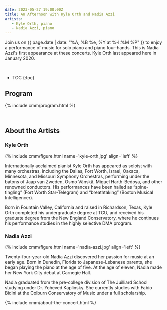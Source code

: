 ```yaml
---
date: 2023-05-27 19:00:00Z
title: An Afternoon with Kyle Orth and Nadia Azzi
artists: 
   - Kyle Orth, piano
   - Nadia Azzi, piano
---
```


Join us on {{ page.date | date: "%A, %B %e, %Y at %-I:%M %P" }} to enjoy a performance of
music for solo piano and piano four-hands. This is Nadia Azzi's first appearance at these
concerts. Kyle Orth last appeared here in January 2020.

<br>

* TOC
{:toc}

## Program

{% include cmm/program.html %}

<br>

## About the Artists

### Kyle Orth

{% include cmm/figure.html name='kyle-orth.jpg' align='left' %}

Internationally acclaimed pianist Kyle Orth has appeared as soloist with many orchestras,
including the Dallas, Fort Worth, Israel, Oaxaca, Minnesota, and Missouri Symphony
Orchestras, performing under the batons of Jaap van Zweden, Osmo Vänskä, Miguel
Harth-Bedoya, and other renowned conductors. His performances have been hailed as
“spine-tingling” (Fort Worth Star-Telegram) and “breathtaking” (Boston Musical
Intelligencer).

Born in Fountain Valley, California and raised in Richardson, Texas, Kyle Orth completed his
undergraduate degree at TCU, and received his graduate degree from the New England
Conservatory, where he continues his performance studies in the highly selective DMA
program.

### Nadia Azzi

{% include cmm/figure.html name='nadia-azzi.jpg' align='left' %}

Twenty-four-year-old Nadia Azzi discovered her passion for music at an early age. Born in
Dunedin, Florida to Japanese-Lebanese parents, she began playing the piano at the age of
five. At the age of eleven, Nadia made her New York City debut at Carnegie Hall.

Nadia graduated from the pre-college division of The Juilliard School studying under Dr.
Yoheved Kaplinsky. She currently studies with Fabio Bidini at the Colburn Conservatory of
Music under a full scholarship.

{% include cmm/about-the-concert.html %}
